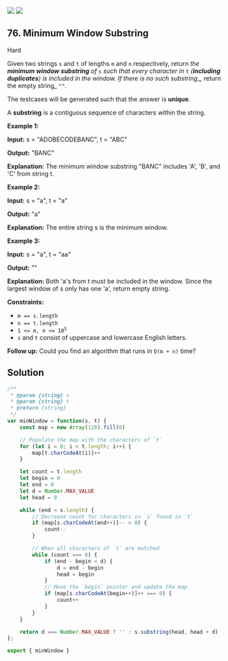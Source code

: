 [![](https://img.shields.io/github/stars/LeetCode-in-JavaScript/LeetCode-in-JavaScript?label=Stars&style=flat-square)](https://github.com/LeetCode-in-JavaScript/LeetCode-in-JavaScript)
[![](https://img.shields.io/github/forks/LeetCode-in-JavaScript/LeetCode-in-JavaScript?label=Fork%20me%20on%20GitHub%20&style=flat-square)](https://github.com/LeetCode-in-JavaScript/LeetCode-in-JavaScript/fork)

## 76\. Minimum Window Substring

Hard

Given two strings `s` and `t` of lengths `m` and `n` respectively, return _the **minimum window substring** of_ `s` _such that every character in_ `t` _(**including duplicates**) is included in the window. If there is no such substring__, return the empty string_ `""`_._

The testcases will be generated such that the answer is **unique**.

A **substring** is a contiguous sequence of characters within the string.

**Example 1:**

**Input:** s = "ADOBECODEBANC", t = "ABC"

**Output:** "BANC"

**Explanation:** The minimum window substring "BANC" includes 'A', 'B', and 'C' from string t.

**Example 2:**

**Input:** s = "a", t = "a"

**Output:** "a"

**Explanation:** The entire string s is the minimum window.

**Example 3:**

**Input:** s = "a", t = "aa"

**Output:** ""

**Explanation:** Both 'a's from t must be included in the window. Since the largest window of s only has one 'a', return empty string.

**Constraints:**

*   `m == s.length`
*   `n == t.length`
*   <code>1 <= m, n <= 10<sup>5</sup></code>
*   `s` and `t` consist of uppercase and lowercase English letters.

**Follow up:** Could you find an algorithm that runs in `O(m + n)` time?

## Solution

```javascript
/**
 * @param {string} s
 * @param {string} t
 * @return {string}
 */
var minWindow = function(s, t) {
    const map = new Array(128).fill(0)

    // Populate the map with the characters of `t`
    for (let i = 0; i < t.length; i++) {
        map[t.charCodeAt(i)]++
    }

    let count = t.length
    let begin = 0
    let end = 0
    let d = Number.MAX_VALUE
    let head = 0

    while (end < s.length) {
        // Decrease count for characters in `s` found in `t`
        if (map[s.charCodeAt(end++)]-- > 0) {
            count--
        }

        // When all characters of `t` are matched
        while (count === 0) {
            if (end - begin < d) {
                d = end - begin
                head = begin
            }
            // Move the `begin` pointer and update the map
            if (map[s.charCodeAt(begin++)]++ === 0) {
                count++
            }
        }
    }

    return d === Number.MAX_VALUE ? '' : s.substring(head, head + d)
};

export { minWindow }
```